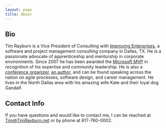 ```yaml
---
layout: page
title: About
---
```


## Bio

Tim Rayburn is a Vice President of Consulting with [Improving Enterprises][ie], a software and project management consulting company in Dallas, TX.  He is a passionate advocate of apprenticeship and mentorship in corporate environments.  Since 2007 he has been awarded the [Microsoft MVP][mvp] in recognition of his expertise and community leadership.  He is also a [conference organizer][dtf], [an author][book], and can be found speaking across the nation on agile processes, software design, and career management.  He lives in the North Dallas area with his amazing wife Kate and their loyal dog Gandalf.

## Contact Info

If you have questions and would like to contact me, I can be reached at Tim@TimRayburn.net or by phone at 817-760-0002.

[mvp]: http://microsoft.com/mvp
[book]: http://www.packtpub.com/entity-framework-4-1-experts-test-driven-development-architecture-cookbook/book
[ie]: http://improvingenterprises.com
[dtf]: http://DallasTechFest.com
